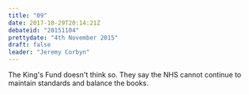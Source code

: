 ```yaml
---
title: "09"
date: 2017-10-29T20:14:21Z
debateid: "20151104"
prettydate: "4th November 2015"
draft: false
leader: "Jeremy Corbyn"
---
```


The King's Fund doesn't think so. They say the NHS cannot continue to maintain standards and balance the books.